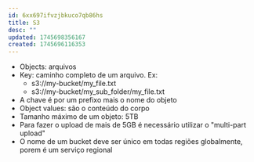 ```yaml
---
id: 6xx697ifvzjbkuco7qb86hs
title: S3
desc: ""
updated: 1745698356167
created: 1745696116353
---
```


- Objects: arquivos
- Key: caminho completo de um arquivo. Ex:
  - s3://my-bucket/my_file.txt
  - s3://my-bucket/my_sub_folder/my_file.txt
- A chave é por um prefixo mais o nome do objeto
- Object values: são o conteúdo do corpo
- Tamanho máximo de um objeto: 5TB
- Para fazer o upload de mais de 5GB é necessário utilizar o "multi-part upload"
- O nome de um bucket deve ser único em todas regiões globalmente, porem é um serviço regional
